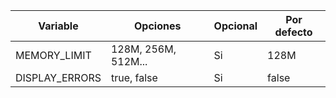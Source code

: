 | Variable | Opciones | Opcional | Por defecto |
|-|-|-|-|
| MEMORY_LIMIT | 128M, 256M, 512M... | Si |128M|
| DISPLAY_ERRORS| true, false | Si | false |
